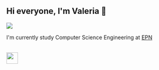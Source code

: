 ## Hi everyone, I'm Valeria 👋
![](https://visitor-badge.glitch.me/badge?page_id=hidalgobri.hidalgobri)

I'm currently study Computer Science Engineering at [EPN](www.epn.edu.ec)

<br>
<img width="30" height="30" src= "https://avatars.githubusercontent.co/u/84605041?s=200&v=4">
<!--
! para tomar un icono
[nombre del enlace]
() página web
-->


<!--
**hidalgobri/hidalgobri** is a ✨ _special_ ✨ repository because its `README.md` (this file) appears on your GitHub profile.

Here are some ideas to get you started:

- 🔭 I’m currently working on ...
- 🌱 I’m currently learning ...
- 👯 I’m looking to collaborate on ...
- 🤔 I’m looking for help with ...
- 💬 Ask me about ...
- 📫 How to reach me: ...
- 😄 Pronouns: ...
- ⚡ Fun fact: ...
-->
